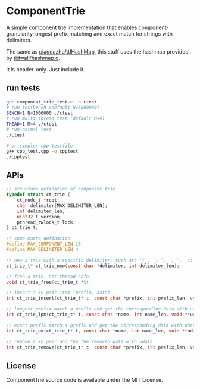 # ComponentTrie
A simple component trie implementation that enables component-granularity longest prefix matching and exact match for strings with delimiters.

The same as [piaodazhu/ttlHashMap](https://github.com/piaodazhu/ttlHashMap), this stuff uses the hashmap provided by [tidwall/hashmap.c](https://github.com/tidwall/hashmap.c).

It is header-only. Just include it.

## run tests
```sh
gcc component_trie_test.c -o ctest
# run testbench (default N=5000000)
BENCH=1 N=1000000 ./ctest
# run multi-thread test (default M=4)
THEAD=1 M=4 ./ctest
# run normal test
./ctest

# or simpler cpp testfile
g++ cpp_test.cpp -o cpptest
./cpptest
```

## APIs

```c
// structure defination of component trie
typedef struct ct_trie {
	ct_node_t *root;
	char delimiter[MAX_DELIMITER_LEN];
	int delimiter_len;
	uint32_t version;
	pthread_rwlock_t lock;
} ct_trie_t;

// some macro defination
#define MAX_COMPONENT_LEN 16
#define MAX_DELIMITER_LEN 4

// new a trie with a specific delimiter. such as: '/', ': ', ', ', '::'
ct_trie_t* ct_trie_new(const char *delimiter, int delimiter_len);

// free a trie. not thread safe.
void ct_trie_free(ct_trie_t *t);

// insert a kv pair item (prefix, data)
int ct_trie_insert(ct_trie_t* t, const char *prefix, int prefix_len, void *udata);

// longest prefix match a prefix and get the corresponding data with udata.
int ct_trie_lpm(ct_trie_t* t, const char *name, int name_len, void **udata);

// exact prefix match a prefix and get the corresponding data with udata.
int ct_trie_em(ct_trie_t* t, const char *name, int name_len, void **udata);

// remove a kv pair and the the removed data with udata.
int ct_trie_remove(ct_trie_t* t, const char *prefix, int prefix_len, void **udata);
```

## License
ComponentTrie source code is available under the MIT License.